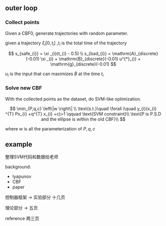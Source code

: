 ## outer loop

### Collect points

Given a CBF0, generate trajectories with random parameter.

given a trajectory $\xi_{i}[0,t_{i}]$ ,$t_{i}$ is the total time of the trajectory

$$
s_{safe_{i}} = \xi _{i}(t_{i} - 0.5)
\\
s_{bad_{i}} = \mathrm{A}_{discrete}(-0.01) \xi _{i} + \mathrm{B}_{discrete}(-0.01) u^{*}_{i} + \mathrm{g}_{discrete}(-0.01)
$$

$u_{i}$ is the input that can maximizes $\dot{B}$ at the time $t_{i}$

### Solve new CBF

With the collected points as the dataset, do SVM-like optimization.

$$
\min_{P,q,c} \left\|w \right\| \\
\text{s.t.}\quad \forall i\quad y_{i}(x_{i} ^{T} Px_{i} +q^{T} x_{i}  +c)>1  \qquad \text{SVM constraint}\\
\text{P is P.S.D and the ellipse is within the old CBF}\\
$$

where $w$ is all the parameterization of $P,q,c$

## example

整理SVM代码和数据给老师

background:
- lyapunov
- CBF
- paper

控制器框架 -> 实验部分 十几页

理论部分 -> 五页

reference 两三页
